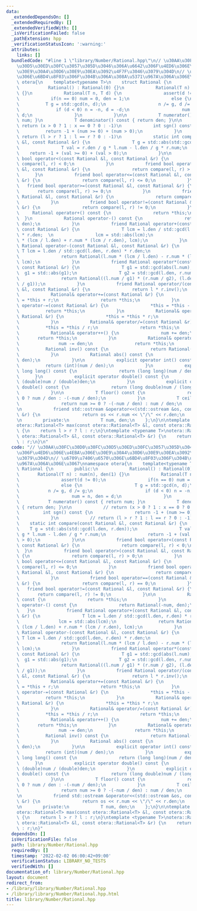 ```yaml
---
data:
  _extendedDependsOn: []
  _extendedRequiredBy: []
  _extendedVerifiedWith: []
  _isVerificationFailed: false
  _pathExtension: hpp
  _verificationStatusIcon: ':warning:'
  attributes:
    links: []
  bundledCode: "#line 1 \"library/Number/Rational.hpp\"\n// \u30AA\u30FC\u30D0\u30FC\
    \u30D5\u30ED\u30FC\u3057\u305D\u3046\u306A\u6642\u306F\u4ED6\u306E\u4EBA\u306E\
    \u30E9\u30A4\u30D6\u30E9\u30EA\u3092\u4F7F\u3046\u3079\u304D\n// \u6709\u7406\u6570\
    \u306E\u6BD4\u8F03\u306F\u304B\u306A\u308A\u5371\u967A\u306A\u306E\u3067\nnamespace\
    \ otera{\n    template<typename T>\n    struct Rational {\n        public:\n \
    \           Rational() : Rational(0) {}\n            Rational(T n) : num(n), den(1)\
    \ {}\n            Rational(T n, T d) {\n                assert(d != 0);\n    \
    \            if(n == 0) num = 0, den = 1;\n                else {\n          \
    \          T g = std::gcd(n, d);\n                    n /= g, d /= g;\n      \
    \              if (d < 0) n = -n, d = -d;\n                    num = n, den =\
    \ d;\n                }\n            }\n\n            T numerator() const { return\
    \ num; }\n            T denominator() const { return den; }\n\n            //\
    \ return (x > 0 ? 1 : x == 0 ? 0 : -1)\n            int sgn() const {\n      \
    \          return -1 + (num >= 0) + (num > 0);\n            }\n            //\
    \ return (l > r ? 1 : l == r ? 0 : -1)\n            static int compare(const Rational\
    \ &l, const Rational &r) {\n                T g = std::abs(std::gcd(l.den, r.den));\n\
    \                T val = r.den / g * l.num - l.den / g * r.num;\n            \
    \    return -1 + (val >= 0) + (val > 0);\n            }\n\n            friend\
    \ bool operator<(const Rational &l, const Rational &r) {\n                return\
    \ compare(l, r) < 0;\n            }\n            friend bool operator>(const Rational\
    \ &l, const Rational &r) {\n                return compare(l, r) > 0;\n      \
    \      }\n            friend bool operator<=(const Rational &l, const Rational\
    \ &r) {\n                return compare(l, r) <= 0;\n            }\n         \
    \   friend bool operator>=(const Rational &l, const Rational &r) {\n         \
    \       return compare(l, r) >= 0;\n            }\n            friend bool operator==(const\
    \ Rational &l, const Rational &r) {\n                return compare(l, r) == 0;\n\
    \            }\n            friend bool operator!=(const Rational &l, const Rational\
    \ &r) {\n                return compare(l, r) != 0;\n            }\n\n       \
    \     Rational operator+() const {\n                return *this;\n          \
    \  }\n            Rational operator-() const {\n                return Rational(-num,\
    \ den);\n            }\n            friend Rational operator+(const Rational &l,\
    \ const Rational &r) {\n                T lcm = l.den / std::gcd(l.den, r.den)\
    \ * r.den;  \n                lcm = std::abs(lcm);\n                return Rational(l.num\
    \ * (lcm / l.den) + r.num * (lcm / r.den), lcm);\n            }\n            friend\
    \ Rational operator-(const Rational &l, const Rational &r) {\n               \
    \ T lcm = l.den / std::gcd(l.den, r.den) * r.den;\n                lcm = std::abs(lcm);\n\
    \                return Rational(l.num * (lcm / l.den) - r.num * (lcm / r.den),\
    \ lcm);\n            }\n            friend Rational operator*(const Rational &l,\
    \ const Rational &r) {\n                T g1 = std::gcd(abs(l.num), abs(r.den));\
    \  g1 = std::abs(g1);\n                T g2 = std::gcd(l.den, r.num);  g2 = std::abs(g2);\n\
    \                return Rational((l.num / g1) * (r.num / g2), (l.den / g2) * (r.den\
    \ / g1));\n            }\n            friend Rational operator/(const Rational\
    \ &l, const Rational &r) {\n                return l * r.inv();\n            }\n\
    \            Rational& operator+=(const Rational &r) {\n                *this\
    \ = *this + r;\n                return *this;\n            }\n            Rational&\
    \ operator-=(const Rational &r) {\n                *this = *this - r;\n      \
    \          return *this;\n            }\n            Rational& operator*=(const\
    \ Rational &r) {\n                *this = *this * r;\n                return *this;\n\
    \            }\n            Rational& operator/=(const Rational &r) {\n      \
    \          *this = *this / r;\n                return *this;\n            }\n\
    \            Rational& operator++() {\n                num += den;\n         \
    \       return *this;\n            }\n            Rational& operator--() {\n \
    \               num -= den;\n                return *this;\n            }\n  \
    \          Rational inv() const {\n                return Rational(den, num);\n\
    \            }\n            Rational abs() const {\n                return Rational(std::abs(num),\
    \ den);\n            }\n\n            explicit operator int() const {\n      \
    \          return (int)(num / den);\n            }\n            explicit operator\
    \ long long() const {\n                return (long long)(num / den);\n      \
    \      }\n            explicit operator double() const {\n                return\
    \ (double)num / (double)den;\n            }\n            explicit operator long\
    \ double() const {\n                return (long double)num / (long double)den;\n\
    \            }\n\n            T floor() const {\n                return num >=\
    \ 0 ? num / den : -(-num / den);\n            }\n            T ceil() const {\n\
    \                return num >= 0 ? -(-num / den) : num / den;\n            }\n\
    \n            friend std::ostream &operator<<(std::ostream &os, const Rational\
    \ &r) {\n                return os << r.num << \"/\" << r.den;\n            }\n\
    \n        private:\n            T num, den;\n    };\n}\n\ntemplate <typename T>\n\
    otera::Rational<T> max(const otera::Rational<T> &l, const otera::Rational<T> &r)\
    \ {\n    return l > r ? l : r;\n}\ntemplate <typename T>\notera::Rational<T> min(const\
    \ otera::Rational<T> &l, const otera::Rational<T> &r) {\n    return l < r ? l\
    \ : r;\n}\n"
  code: "// \u30AA\u30FC\u30D0\u30FC\u30D5\u30ED\u30FC\u3057\u305D\u3046\u306A\u6642\
    \u306F\u4ED6\u306E\u4EBA\u306E\u30E9\u30A4\u30D6\u30E9\u30EA\u3092\u4F7F\u3046\
    \u3079\u304D\n// \u6709\u7406\u6570\u306E\u6BD4\u8F03\u306F\u304B\u306A\u308A\u5371\
    \u967A\u306A\u306E\u3067\nnamespace otera{\n    template<typename T>\n    struct\
    \ Rational {\n        public:\n            Rational() : Rational(0) {}\n     \
    \       Rational(T n) : num(n), den(1) {}\n            Rational(T n, T d) {\n\
    \                assert(d != 0);\n                if(n == 0) num = 0, den = 1;\n\
    \                else {\n                    T g = std::gcd(n, d);\n         \
    \           n /= g, d /= g;\n                    if (d < 0) n = -n, d = -d;\n\
    \                    num = n, den = d;\n                }\n            }\n\n \
    \           T numerator() const { return num; }\n            T denominator() const\
    \ { return den; }\n\n            // return (x > 0 ? 1 : x == 0 ? 0 : -1)\n   \
    \         int sgn() const {\n                return -1 + (num >= 0) + (num > 0);\n\
    \            }\n            // return (l > r ? 1 : l == r ? 0 : -1)\n        \
    \    static int compare(const Rational &l, const Rational &r) {\n            \
    \    T g = std::abs(std::gcd(l.den, r.den));\n                T val = r.den /\
    \ g * l.num - l.den / g * r.num;\n                return -1 + (val >= 0) + (val\
    \ > 0);\n            }\n\n            friend bool operator<(const Rational &l,\
    \ const Rational &r) {\n                return compare(l, r) < 0;\n          \
    \  }\n            friend bool operator>(const Rational &l, const Rational &r)\
    \ {\n                return compare(l, r) > 0;\n            }\n            friend\
    \ bool operator<=(const Rational &l, const Rational &r) {\n                return\
    \ compare(l, r) <= 0;\n            }\n            friend bool operator>=(const\
    \ Rational &l, const Rational &r) {\n                return compare(l, r) >= 0;\n\
    \            }\n            friend bool operator==(const Rational &l, const Rational\
    \ &r) {\n                return compare(l, r) == 0;\n            }\n         \
    \   friend bool operator!=(const Rational &l, const Rational &r) {\n         \
    \       return compare(l, r) != 0;\n            }\n\n            Rational operator+()\
    \ const {\n                return *this;\n            }\n            Rational\
    \ operator-() const {\n                return Rational(-num, den);\n         \
    \   }\n            friend Rational operator+(const Rational &l, const Rational\
    \ &r) {\n                T lcm = l.den / std::gcd(l.den, r.den) * r.den;  \n \
    \               lcm = std::abs(lcm);\n                return Rational(l.num *\
    \ (lcm / l.den) + r.num * (lcm / r.den), lcm);\n            }\n            friend\
    \ Rational operator-(const Rational &l, const Rational &r) {\n               \
    \ T lcm = l.den / std::gcd(l.den, r.den) * r.den;\n                lcm = std::abs(lcm);\n\
    \                return Rational(l.num * (lcm / l.den) - r.num * (lcm / r.den),\
    \ lcm);\n            }\n            friend Rational operator*(const Rational &l,\
    \ const Rational &r) {\n                T g1 = std::gcd(abs(l.num), abs(r.den));\
    \  g1 = std::abs(g1);\n                T g2 = std::gcd(l.den, r.num);  g2 = std::abs(g2);\n\
    \                return Rational((l.num / g1) * (r.num / g2), (l.den / g2) * (r.den\
    \ / g1));\n            }\n            friend Rational operator/(const Rational\
    \ &l, const Rational &r) {\n                return l * r.inv();\n            }\n\
    \            Rational& operator+=(const Rational &r) {\n                *this\
    \ = *this + r;\n                return *this;\n            }\n            Rational&\
    \ operator-=(const Rational &r) {\n                *this = *this - r;\n      \
    \          return *this;\n            }\n            Rational& operator*=(const\
    \ Rational &r) {\n                *this = *this * r;\n                return *this;\n\
    \            }\n            Rational& operator/=(const Rational &r) {\n      \
    \          *this = *this / r;\n                return *this;\n            }\n\
    \            Rational& operator++() {\n                num += den;\n         \
    \       return *this;\n            }\n            Rational& operator--() {\n \
    \               num -= den;\n                return *this;\n            }\n  \
    \          Rational inv() const {\n                return Rational(den, num);\n\
    \            }\n            Rational abs() const {\n                return Rational(std::abs(num),\
    \ den);\n            }\n\n            explicit operator int() const {\n      \
    \          return (int)(num / den);\n            }\n            explicit operator\
    \ long long() const {\n                return (long long)(num / den);\n      \
    \      }\n            explicit operator double() const {\n                return\
    \ (double)num / (double)den;\n            }\n            explicit operator long\
    \ double() const {\n                return (long double)num / (long double)den;\n\
    \            }\n\n            T floor() const {\n                return num >=\
    \ 0 ? num / den : -(-num / den);\n            }\n            T ceil() const {\n\
    \                return num >= 0 ? -(-num / den) : num / den;\n            }\n\
    \n            friend std::ostream &operator<<(std::ostream &os, const Rational\
    \ &r) {\n                return os << r.num << \"/\" << r.den;\n            }\n\
    \n        private:\n            T num, den;\n    };\n}\n\ntemplate <typename T>\n\
    otera::Rational<T> max(const otera::Rational<T> &l, const otera::Rational<T> &r)\
    \ {\n    return l > r ? l : r;\n}\ntemplate <typename T>\notera::Rational<T> min(const\
    \ otera::Rational<T> &l, const otera::Rational<T> &r) {\n    return l < r ? l\
    \ : r;\n}"
  dependsOn: []
  isVerificationFile: false
  path: library/Number/Rational.hpp
  requiredBy: []
  timestamp: '2022-02-02 06:00:42+09:00'
  verificationStatus: LIBRARY_NO_TESTS
  verifiedWith: []
documentation_of: library/Number/Rational.hpp
layout: document
redirect_from:
- /library/library/Number/Rational.hpp
- /library/library/Number/Rational.hpp.html
title: library/Number/Rational.hpp
---
```

